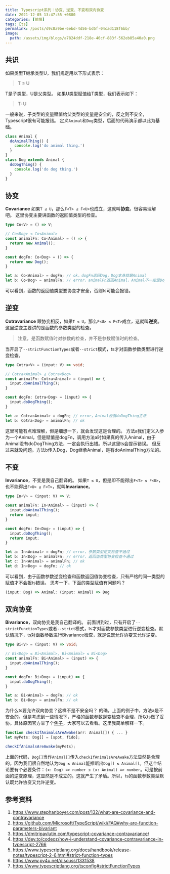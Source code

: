 ```yaml
---
title: Typescript系列：协变、逆变、不变和双向协变
date: 2021-12-05 13:47:55 +0800
categories: [前端]
tags: [ts]
permalink: /posts/d9c8a9be-6ebd-4d56-bd5f-04cad118f6bb/
image:
  path: /assets/img/blogs/a7824ddf-218e-40cf-883f-562eb85a40a0.png
---
```


## 共识

如果类型T继承类型U，我们规定用以下形式表示：

> T ≤ U

T是子类型，U是父类型。
如果U类型赋值给T类型，我们表示如下：

> T: U

一般来说，子类型的变量赋值给父类型的变量是安全的，反之则不安全，Typescript很有可能报错。
定义`Animal`和`Dog`类型，后面的代码演示都以此为基础。

```typescript
class Animal {
  doAnimalThing() {
    console.log('do animal thing.')
  }
}
class Dog extends Animal {
  doDogThing() {
    console.log('do dog thing.')
  }
}
```

## 协变

**Covariance**
如果`T ≤ U`，那么`F<T> ≤ F<U>`也成立，这就叫**协变**。很容易理解吧。
这里协变主要讲函数的返回值类型的检查。

```typescript
type Co<V> = () => V;

// Co<Dog> ≤ Co<Animal>
const animalFn: Co<Animal> = () => {
  return new Animal();
}

const dogFn: Co<Dog> = () => {
  return new Dog();
}

let a: Co<Animal> = dogFn; // ok，dogFn返回Dog，Dog本身就是Animal
let b: Co<Dog> = animalFn; // error，animalFn返回Animal，Animal不一定是Dog，有可能不会doDogThing
```

可以看到，函数的返回值类型要协变才安全，否则ts可能会报错。

## 逆变

**Cotravariance**
跟协变相反，如果`T ≤ U`，那么`F<U> ≤ F<T>`成立，这就叫**逆变**。
这里逆变主要讲的是函数的参数类型的检查。

> 注意，是函数赋值时对参数的检查，并不是参数赋值时的检查。

当开启了`--strictFunctionTypes`或者`--strict`模式，ts才对函数参数类型进行逆变检查。

```typescript
type Cotra<V> = (input: V) => void;

// Cotra<Animal> ≤ Cotra<Dog>
const animalFn: Cotra<Animal> = (input) => {
  input.doAnimalThing();
}

const dogFn: Cotra<Dog> = (input) => {
  input.doDogThing();
}

let a: Cotra<Animal> = dogFn; // error，Animal没有doDogThing方法
let b: Cotra<Dog> = animalFn; // ok
```

这里可能有点难理解，但是细想一下，就会发现这是合理的。
方法a我们定义入参为一个Animal，但是赋值是dogFn，调用方法a时如果真的传入Animal，由于Animal没有doDogThing方法，一定会执行出错。所以这里ts会提示错误。
但反过来就没问题。方法b传入Dog，Dog继承Animal，是有doAnimalThing方法的。

## 不变

**Invariance**，不变是我自己翻译的。
如果`T ≤ U`，但是即不能得出`F<T> ≤ F<U>`，也不能得出`F<U> ≤ F<T>`，就叫**Invariance**。

```typescript
type In<V> = (input: V) => V;

const animalFn: In<Animal> = (input) => {
  input.doAnimalThing();
  return input;
}

const dogFn: In<Dog> = (input) => {
  input.doDogThing();
  return input;
}

let a: In<Animal> = dogFn; // error，参数类型逆变检查不通过
let b: In<Dog> = animalFn; // error，返回值类型协变检查不通过
let c: In<Animal> = animalFn; // ok
let d: In<Dog> = dogFn; // ok
```

可以看到，由于函数参数逆变检查和函数返回值协变检查，只有严格的同一类型的赋值才不会报ts错误。
思考一下，下面的类型赋值有问题吗？

```typescript
(input: Dog) => Animal: (input: Animal) => Dog
```

## 双向协变

**Bivariance**，双向协变是我自己翻译的。
前面讲到过，只有开启了`--strictFunctionTypes`或者`--strict`模式，ts才对函数参数类型进行逆变检查。默认情况下，ts对函数参数进行Bivariance检查，就是说既允许协变又允许逆变。

```typescript
type Bi<V> = (input: V) => void;

// Bi<Dog> ≤ Bi<Animal>, Bi<Animal> ≤ Bi<Dog>
const animalFn: Bi<Animal> = (input) => {
  input.doAnimalThing();
}

const dogFn: Bi<Dog> = (input) => {
  input.doDogThing();
}

let a: Bi<Animal> = dogFn; // ok
let b: Bi<Dog> = animalFn; // ok
```

为什么ts要允许双向协变？这样不是不安全吗？
的确，上面的例子中，方法a是不安全的。但是考虑到一些情况下，严格的函数参数逆变检查不合理，所以ts做了妥协。具体原因官方举了个[例子](https://github.com/Microsoft/TypeScript/wiki/FAQ#why-are-function-parameters-bivariant)，大家可以去看看。这里我简单解释一下。

```typescript
function checkIfAnimalsAreAwake(arr: Animal[]) { ... }
let myPets: Dog[] = [spot, fido];

checkIfAnimalsAreAwake(myPets);
```

上面的代码，`Dog[]`当作`Animal[]`传入`checkIfAnimalsAreAwake`方法显然是合理的，因为我们很自然地认为`Dog ≤ Animal`能推断出`Dog[] ≤ Animal[]`。但这个结论要有个必要条件：`(x: Dog) => number ≤ (x: Animal) => number`。可是按前面的逆变原理，这显然是不成立的。这就产生了矛盾。所以，ts的函数参数类型默认既允许协变又允许逆变。

## 参考资料

1.  <https://www.stephanboyer.com/post/132/what-are-covariance-and-contravariance>
2.  <https://github.com/Microsoft/TypeScript/wiki/FAQ#why-are-function-parameters-bivariant>
3.  <https://dmitripavlutin.com/typescript-covariance-contravariance/>
4.  <https://dev.to/codeoz/how-i-understand-covariance-contravariance-in-typescript-2766>
5.  <https://www.typescriptlang.org/docs/handbook/release-notes/typescript-2-6.html#strict-function-types>
6.  <https://www.py4u.net/discuss/1331538>
7.  <https://www.typescriptlang.org/tsconfig#strictFunctionTypes>
